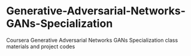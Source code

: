 # Generative-Adversarial-Networks-GANs-Specialization
Coursera Generative Adversarial Networks GANs Specialization class materials and project codes
